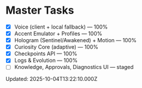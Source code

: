 # Master Tasks

- [x] Voice (client + local fallback) — 100%
- [x] Accent Emulator + Profiles — 100%
- [x] Hologram (Sentinel/Awakened) + Motion — 100%
- [x] Curiosity Core (adaptive) — 100%
- [x] Checkpoints API — 100%
- [x] Logs & Evolution — 100%
- [ ] Knowledge, Approvals, Diagnostics UI — staged

Updated: 2025-10-04T13:22:10.000Z